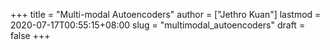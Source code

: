 +++
title = "Multi-modal Autoencoders"
author = ["Jethro Kuan"]
lastmod = 2020-07-17T00:55:15+08:00
slug = "multimodal_autoencoders"
draft = false
+++

